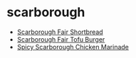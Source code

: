 # scarborough

 * [Scarborough Fair Shortbread](index/s/scarborough-fair-shortbread-232644.json)
 * [Scarborough Fair Tofu Burger](index/s/scarborough-fair-tofu-burger-366471.json)
 * [Spicy Scarborough Chicken Marinade](index/s/spicy-scarborough-chicken-marinade.json)
